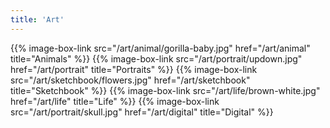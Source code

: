 ```yaml
---
title: 'Art'
---
```


<div class="art-home-grid">

{{% image-box-link src="/art/animal/gorilla-baby.jpg" href="/art/animal" title="Animals" %}}
{{% image-box-link src="/art/portrait/updown.jpg" href="/art/portrait" title="Portraits" %}}
{{% image-box-link src="/art/sketchbook/flowers.jpg" href="/art/sketchbook" title="Sketchbook" %}}
{{% image-box-link src="/art/life/brown-white.jpg" href="/art/life" title="Life" %}}
{{% image-box-link src="/art/portrait/skull.jpg" href="/art/digital" title="Digital" %}}

</div>